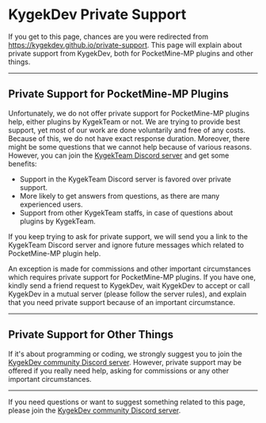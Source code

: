 # KygekDev Private Support

If you get to this page, chances are you were redirected from https://kygekdev.github.io/private-support. This page will explain about private support from KygekDev, both for PocketMine-MP plugins and other things.

---

## Private Support for PocketMine-MP Plugins

Unfortunately, we do not offer private support for PocketMine-MP plugins help, either plugins by KygekTeam or not. We are trying to provide best support, yet most of our work are done voluntarily and free of any costs. Because of this, we do not have exact response duration. Moreover, there might be some questions that we cannot help because of various reasons. However, you can join the [KygekTeam Discord server](https://discord.gg/CXtqUZv) and get some benefits:

- Support in the KygekTeam Discord server is favored over private support.
- More likely to get answers from questions, as there are many experienced users.
- Support from other KygekTeam staffs, in case of questions about plugins by KygekTeam.

If you keep trying to ask for private support, we will send you a link to the KygekTeam Discord server and ignore future messages which related to PocketMine-MP plugin help.

An exception is made for commissions and other important circumstances which requires private support for PocketMine-MP plugins. If you have one, kindly send a friend request to KygekDev, wait KygekDev to accept or call KygekDev in a mutual server (please follow the server rules), and explain that you need private support because of an important circumstance.

---

## Private Support for Other Things

If it's about programming or coding, we strongly suggest you to join the [KygekDev community Discord server](https://discord.gg/TstDS9jZf7). However, private support may be offered if you really need help, asking for commissions or any other important circumstances.

---

If you need questions or want to suggest something related to this page, please join the [KygekDev community Discord server](https://discord.gg/TstDS9jZf7).
